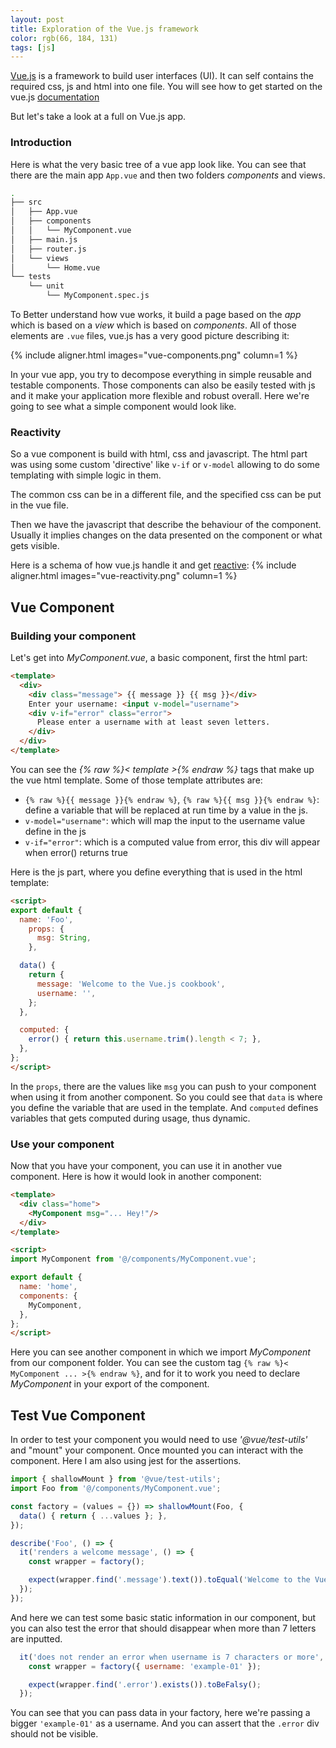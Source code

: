 ```yaml
---
layout: post
title: Exploration of the Vue.js framework 
color: rgb(66, 184, 131)
tags: [js]
---
```


[Vue.js](https://vuejs.org) is a framework to build user interfaces (UI).
It can self contains the required css, js and html into one file.
You will see how to get started on the vue.js [documentation](https://vuejs.org/v2/guide/index.html)

But let's take a look at a full on Vue.js app.


### Introduction

Here is what the very basic tree of a vue app look like.
You can see that there are the main app `App.vue` and then two folders _components_ and views.

```bash
.
├── src
│   ├── App.vue
│   ├── components
│   │   └── MyComponent.vue
│   ├── main.js
│   ├── router.js
│   └── views
│       └── Home.vue
└── tests
    └── unit
        └── MyComponent.spec.js
```

To Better understand how vue works, it build a page based on the _app_ which is based on a _view_ which is based on _components_.
All of those elements are `.vue` files, vue.js has a very good picture describing it:

{% include aligner.html images="vue-components.png" column=1 %}

In your vue app, you try to decompose everything in simple reusable and testable components.
Those components can also be easily tested with js and it make your application more flexible and robust overall.
Here we're going to see what a simple component would look like.

### Reactivity

So a vue component is build with html, css and javascript.
The html part was using some custom 'directive' like `v-if` or `v-model` allowing to do some templating
with simple logic in them.

The common css can be in a different file, and the specified css can be put in the vue file.

Then we have the javascript that describe the behaviour of the component.
Usually it implies changes on the data presented on the component or what gets visible.

Here is a schema of how vue.js handle it and get [reactive](https://vuejs.org/v2/guide/reactivity.html):
{% include aligner.html images="vue-reactivity.png" column=1 %}

## Vue Component

### Building your component

Let's get into _MyComponent.vue_, a basic component, first the html part:

```html
<template>
  <div>
    <div class="message"> {{ message }} {{ msg }}</div>
    Enter your username: <input v-model="username">
    <div v-if="error" class="error">
      Please enter a username with at least seven letters.
    </div>
  </div>
</template>
```

You can see the _{% raw %}< template >{% endraw %}_ tags that make up the vue html template.
Some of those template attributes are:
  - `{% raw %}{{ message }}{% endraw %}`, `{% raw %}{{ msg }}{% endraw %}`: define a variable that will be replaced at run time by a value in the js.
  - `v-model="username"`: which will map the input to the username value define in the js
  - `v-if="error"`: which is a computed value from error, this div will appear when error() returns true  

Here is the js part, where you define everything that is used in the html template:

```html
<script>
export default {
  name: 'Foo',
    props: {
      msg: String,
    },

  data() {
    return {
      message: 'Welcome to the Vue.js cookbook',
      username: '',
    };
  },

  computed: {
    error() { return this.username.trim().length < 7; },
  },
};
</script>
```

In the `props`, there are the values like `msg` you can push to your component when using it from another component. 
So you could see that `data` is where you define the variable that are used in the template.
And `computed` defines variables that gets computed during usage, thus dynamic.

### Use your component

Now that you have your component, you can use it in another vue component.
Here is how it would look in another component:

```html
<template>
  <div class="home">
    <MyComponent msg="... Hey!"/>
  </div>
</template>

<script>
import MyComponent from '@/components/MyComponent.vue';

export default {
  name: 'home',
  components: {
    MyComponent,
  },
};
</script>
```

Here you can see another component in which we import _MyComponent_ from our component folder.
You can see the custom tag `{% raw %}< MyComponent ... >{% endraw %}`, and for it to work you need to declare _MyComponent_ in your export of the component.


## Test Vue Component

In order to test your component you would need to use _'@vue/test-utils'_ and "mount" your component.
Once mounted you can interact with the component.
Here I am also using jest for the assertions.

```js
import { shallowMount } from '@vue/test-utils';
import Foo from '@/components/MyComponent.vue';

const factory = (values = {}) => shallowMount(Foo, {
  data() { return { ...values }; },
});

describe('Foo', () => {
  it('renders a welcome message', () => {
    const wrapper = factory();

    expect(wrapper.find('.message').text()).toEqual('Welcome to the Vue.js cookbook');
  });
});
```

And here we can test some basic static information in our component, 
but you can also test the error that should disappear when more than 7 letters are inputted.

```js
  it('does not render an error when username is 7 characters or more', () => {
    const wrapper = factory({ username: 'example-01' });

    expect(wrapper.find('.error').exists()).toBeFalsy();
  });
```

You can see that you can pass data in your factory, here we're passing a bigger `'example-01'`
as a username. 
And you can assert that the `.error` div should not be visible.


